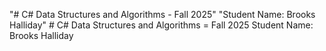 "# C# Data Structures and Algorithms - Fall 2025" 
"Student Name: Brooks Halliday" 
#   C #   D a t a   S t r u c t u r e s   a n d   A l g o r i t h m s   =   F a l l   2 0 2 5  
 S t u d e n t   N a m e :   B r o o k s   H a l l i d a y  
 